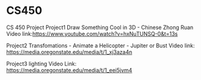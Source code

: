 # CS450
CS 450 Project
Project1 Draw Something Cool in 3D - Chinese Zhong Ruan
Video link:https://www.youtube.com/watch?v=hxNuTUNSQ-0&t=13s

Project2 Transfomations - Animate a Helicopter - Jupiter or Bust
Video link: https://media.oregonstate.edu/media/t/1_xj3aza4n

Project3 lighting
Video Link: https://media.oregonstate.edu/media/t/1_eei5jvm4
